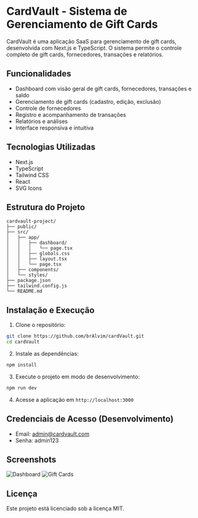 # CardVault - Sistema de Gerenciamento de Gift Cards

CardVault é uma aplicação SaaS para gerenciamento de gift cards, desenvolvida com Next.js e TypeScript. O sistema permite o controle completo de gift cards, fornecedores, transações e relatórios.

## Funcionalidades

- Dashboard com visão geral de gift cards, fornecedores, transações e saldo
- Gerenciamento de gift cards (cadastro, edição, exclusão)
- Controle de fornecedores
- Registro e acompanhamento de transações
- Relatórios e análises
- Interface responsiva e intuitiva

## Tecnologias Utilizadas

- Next.js
- TypeScript
- Tailwind CSS
- React
- SVG Icons

## Estrutura do Projeto

```
cardvault-project/
├── public/
├── src/
│   ├── app/
│   │   ├── dashboard/
│   │   │   └── page.tsx
│   │   ├── globals.css
│   │   ├── layout.tsx
│   │   └── page.tsx
│   ├── components/
│   └── styles/
├── package.json
├── tailwind.config.js
└── README.md
```

## Instalação e Execução

1. Clone o repositório:
```bash
git clone https://github.com/brAlvim/cardVault.git
cd cardVault
```

2. Instale as dependências:
```bash
npm install
```

3. Execute o projeto em modo de desenvolvimento:
```bash
npm run dev
```

4. Acesse a aplicação em `http://localhost:3000`

## Credenciais de Acesso (Desenvolvimento)

- Email: admin@cardvault.com
- Senha: admin123

## Screenshots

![Dashboard](screenshots/dashboard.png)
![Gift Cards](screenshots/gift-cards.png)

## Licença

Este projeto está licenciado sob a licença MIT.
